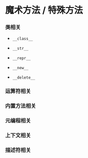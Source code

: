 # 魔术方法 / 特殊方法 

### 类相关

- `__class__`

- `__str__`

- `__repr__`

- `__new__`

- `__delete__`


### 运算符相关

### 内置方法相关

### 元编程相关

### 上下文相关

### 描述符相关











